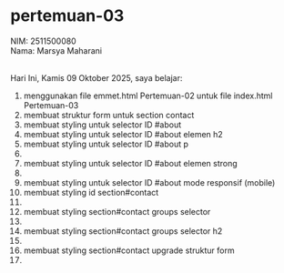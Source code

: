 # pertemuan-03

NIM: 2511500080<br>
Nama: Marsya Maharani <br><br>

Hari Ini, Kamis 09 Oktober 2025, saya belajar:
<ol>
 <li>menggunakan file emmet.html Pertemuan-02 untuk file index.html Pertemuan-03</li>
 <li>membuat struktur form untuk section contact</li>
 <li>membuat styling untuk selector ID #about</li>
 <li>membuat styling untuk selector ID #about elemen h2</li>
 <li>membuat styling untuk selector ID #about p<li>
 <li>membuat styling untuk selector ID #about elemen strong<li>
 <li>membuat styling untuk selector ID #about mode responsif (mobile)</li>
 <li>membuat styling id section#contact<li>
 <li>membuat styling section#contact groups selector<li>
 <li>membuat styling section#contact groups selector h2<li>
 <li>membuat styling section#contact upgrade struktur form<li>
 </ol>